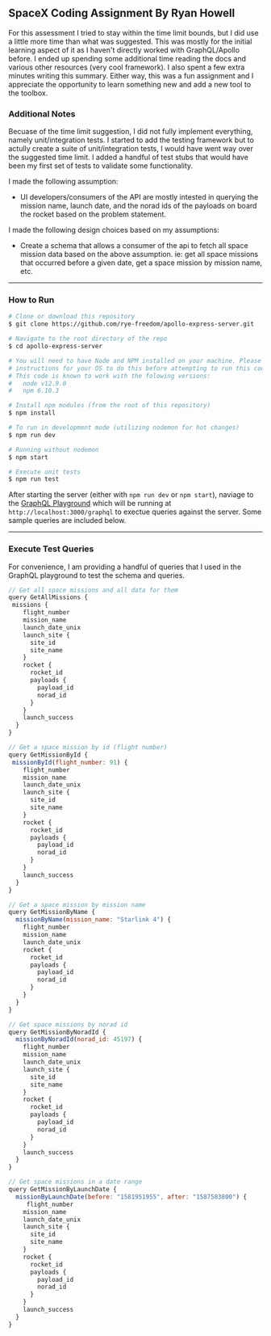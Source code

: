 ## SpaceX Coding Assignment By Ryan Howell
For this assessment I tried to stay within the time limit bounds, but I did use a little more time than what was suggested. This was mostly for the initial learning aspect of it as I haven't directly worked with GraphQL/Apollo before. I ended up spending some additional time reading the docs and various other resources (very cool framework). I also spent a few extra minutes writing this summary. Either way, this was a fun assignment and I appreciate the opportunity to learn something new and add a new tool to the toolbox. 

### Additional Notes 
Becuase of the time limit suggestion, I did not fully implement everything, namely unit/integration tests. I started to add the testing framework but to actully create a suite of unit/integration tests, I would have went way over the suggested time limit. I added a handful of test stubs that would have been my first set of tests to validate some functionality. 

I made the following assumption:
- UI developers/consumers of the API are mostly intested in querying the mission name, launch date, and the norad ids of the payloads on board the rocket based on the problem statement. 

I made the following design choices based on my assumptions:
- Create a schema that allows a consumer of the api to fetch all space mission data based on the above assumption. ie: get all space missions that occurred before a given date, get a space mission by mission name, etc. 


---
### How to Run
```sh
# Clone or download this repository
$ git clone https://github.com/rye-freedom/apollo-express-server.git

# Navigate to the root directory of the repo
$ cd apollo-express-server

# You will need to have Node and NPM installed on your machine. Please follow 
# instructions for your OS to do this before attempting to run this code. 
# This code is known to work with the folowing versions:
#   node v12.9.0
#   npm 6.10.3

# Install npm modules (from the root of this repository)
$ npm install

# To run in development mode (utilizing nodemon for hot changes)
$ npm run dev

# Running without nodemon
$ npm start

# Execute unit tests
$ npm run test

```
After starting the server (either with `npm run dev` or `npm start`), naviage to the [GraphQL Playground](http://localhost:3000/graphql) which will be running at `http://localhost:3000/graphql` to exectue queries against the server. Some sample queries are included below. 

---
### Execute Test Queries
For convenience, I am providing a handful of queries that I used in the GraphQL playground to test the schema and queries.
```js
// Get all space missions and all data for them
query GetAllMissions {
 missions {
    flight_number
    mission_name
    launch_date_unix
    launch_site {
      site_id
      site_name
    }
    rocket {
      rocket_id
      payloads {
        payload_id
        norad_id
      }
    }
    launch_success
  }
}

// Get a space mission by id (flight number)
query GetMissionById {
 missionById(flight_number: 91) {
    flight_number
    mission_name
    launch_date_unix
    launch_site {
      site_id
      site_name
    }
    rocket {
      rocket_id
      payloads {
        payload_id
        norad_id
      }
    }
    launch_success
  }
}

// Get a space mission by mission name
query GetMissionByName {
  missionByName(mission_name: "Starlink 4") {
    flight_number
    mission_name
    launch_date_unix
    rocket {
      rocket_id
      payloads {
        payload_id
        norad_id
      }
    }
  }
}

// Get space missions by norad id
query GetMissionByNoradId {
  missionByNoradId(norad_id: 45197) {
    flight_number
    mission_name
    launch_date_unix
    launch_site {
      site_id
      site_name
    }
    rocket {
      rocket_id
      payloads {
        payload_id
        norad_id
      }
    }
    launch_success
  }
}

// Get space missions in a date range
query GetMissionByLaunchDate {
  missionByLaunchDate(before: "1581951955", after: "1587583800") {
     flight_number
    mission_name
    launch_date_unix
    launch_site {
      site_id
      site_name
    }
    rocket {
      rocket_id
      payloads {
        payload_id
        norad_id
      }
    }
    launch_success
  }
}
```